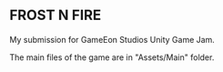<h2 style="font-size: 24px;">FROST N FIRE</h2>
My submission for GameEon Studios Unity Game Jam.


The main files of the game are in "Assets/Main" folder.
